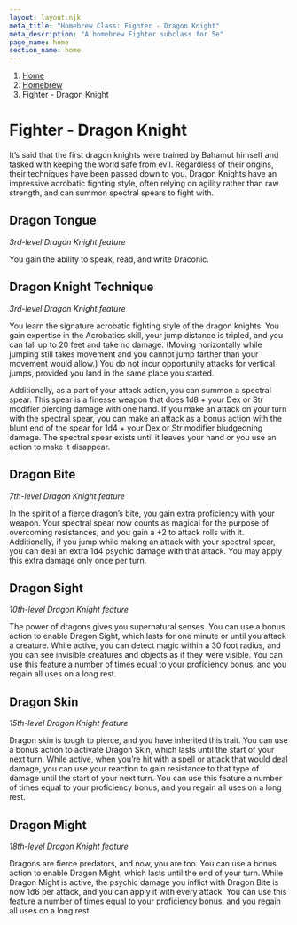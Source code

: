 ```yaml
---
layout: layout.njk
meta_title: "Homebrew Class: Fighter - Dragon Knight"
meta_description: "A homebrew Fighter subclass for 5e"
page_name: home
section_name: home
---
```


<div id="breadcrumbs"></div>

1. [Home](/)
2. [Homebrew](/5e-homebrew/)
3. Fighter - Dragon Knight

# Fighter - Dragon Knight

It’s said that the first dragon knights were trained by Bahamut himself and tasked with keeping the world safe from evil. Regardless of their origins, their techniques have been passed down to you. Dragon Knights have an impressive acrobatic fighting style, often relying on agility rather than raw strength, and can summon spectral spears to fight with. 

## Dragon Tongue

_3rd-level Dragon Knight feature_

You gain the ability to speak, read, and write Draconic.

## Dragon Knight Technique

_3rd-level Dragon Knight feature_

You learn the signature acrobatic fighting style of the dragon knights. You gain expertise in the Acrobatics skill, your jump distance is tripled, and you can fall up to 20 feet and take no damage. (Moving horizontally while jumping still takes movement and you cannot jump farther than your movement would allow.) You do not incur opportunity attacks for vertical jumps, provided you land in the same place you started.

Additionally, as a part of your attack action, you can summon a spectral spear. This spear is a finesse weapon that does 1d8 + your Dex or Str modifier piercing damage with one hand. If you make an attack on your turn with the spectral spear, you can make an attack as a bonus action with the blunt end of the spear for 1d4 + your Dex or Str modifier bludgeoning damage. The spectral spear exists until it leaves your hand or you use an action to make it disappear.

## Dragon Bite

_7th-level Dragon Knight feature_

In the spirit of a fierce dragon’s bite, you gain extra proficiency with your weapon. Your spectral spear now counts as magical for the purpose of overcoming resistances, and you gain a +2 to attack rolls with it. Additionally, if you jump while making an attack with your spectral spear, you can deal an extra 1d4 psychic damage with that attack. You may apply this extra damage only once per turn.

## Dragon Sight

_10th-level Dragon Knight feature_

The power of dragons gives you supernatural senses. You can use a bonus action to enable Dragon Sight, which lasts for one minute or until you attack a creature. While active, you can detect magic within a 30 foot radius, and you can see invisible creatures and objects as if they were visible. You can use this feature a number of times equal to your proficiency bonus, and you regain all uses on a long rest.

## Dragon Skin

_15th-level Dragon Knight feature_

Dragon skin is tough to pierce, and you have inherited this trait. You can use a bonus action to activate Dragon Skin, which lasts until the start of your next turn. While active, when you’re hit with a spell or attack that would deal damage, you can use your reaction to gain resistance to that type of damage until the start of your next turn. You can use this feature a number of times equal to your proficiency bonus, and you regain all uses on a long rest.

## Dragon Might

_18th-level Dragon Knight feature_

Dragons are fierce predators, and now, you are too. You can use a bonus action to enable Dragon Might, which lasts until the end of your turn. While Dragon Might is active, the psychic damage you inflict with Dragon Bite is now 1d6 per attack, and you can apply it with every attack. You can use this feature a number of times equal to your proficiency bonus, and you regain all uses on a long rest.